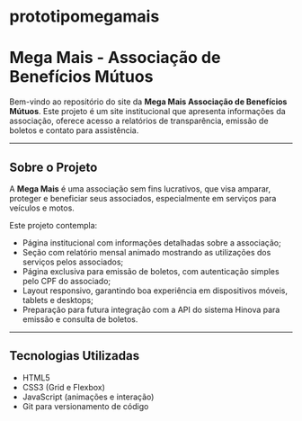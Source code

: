 # prototipomegamais

# Mega Mais - Associação de Benefícios Mútuos

Bem-vindo ao repositório do site da **Mega Mais Associação de Benefícios Mútuos**. Este projeto é um site institucional que apresenta informações da associação, oferece acesso a relatórios de transparência, emissão de boletos e contato para assistência.

---

## Sobre o Projeto

A **Mega Mais** é uma associação sem fins lucrativos, que visa amparar, proteger e beneficiar seus associados, especialmente em serviços para veículos e motos.

Este projeto contempla:

- Página institucional com informações detalhadas sobre a associação;
- Seção com relatório mensal animado mostrando as utilizações dos serviços pelos associados;
- Página exclusiva para emissão de boletos, com autenticação simples pelo CPF do associado;
- Layout responsivo, garantindo boa experiência em dispositivos móveis, tablets e desktops;
- Preparação para futura integração com a API do sistema Hinova para emissão e consulta de boletos.

---

## Tecnologias Utilizadas

- HTML5
- CSS3 (Grid e Flexbox)
- JavaScript (animações e interação)
- Git para versionamento de código

